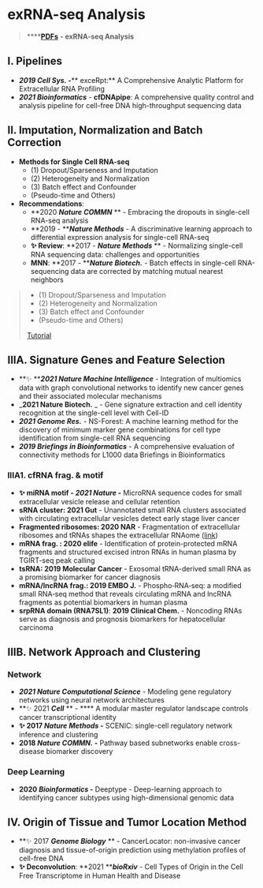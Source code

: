 # exRNA-seq Analysis

> ****[**PDFs**](https://cloud.tsinghua.edu.cn/d/f72ee6992a1e4ec78044/?p=%2FexRNA-seq%20Analysis\&mode=list) **- exRNA-seq Analysis**

## I. Pipelines

* _**2019 Cell Sys. -**_** exceRpt:** A Comprehensive Analytic Platform for Extracellular RNA Profiling
* _**2021 Bioinformatics**_ - **cfDNApipe**: A comprehensive quality control and analysis pipeline for cell-free DNA high-throughput sequencing data

## II. Imputation, Normalization and Batch Correction

* **Methods for Single Cell RNA-seq**&#x20;
  * (1) Dropout/Sparseness and Imputation
  * (2) Heterogeneity and Normalization
  * (3) Batch effect and Confounder
  * (Pseudo-time and Others)
* **Recommendations**:
  * **2020 **_**Nature COMMN**_** ** - Embracing the dropouts in single-cell RNA-seq analysis
  * **2019 - **_**Nature Methods**_ - A discriminative learning approach to differential expression analysis for single-cell RNA-seq
  * **✨ Review**: **2017 - **_**Nature Methods**_** ** - Normalizing single-cell RNA sequencing data: challenges and opportunities
  * **MNN**: **2017 - **_**Nature Biotech.**_ - Batch effects in single-cell RNA-sequencing data are corrected by matching mutual nearest neighbors

> * (1) Dropout/Sparseness and Imputation
> * (2) Heterogeneity and Normalization
> * (3) Batch effect and Confounder
> * (Pseudo-time and Others)
>
> [Tutorial](https://lulab1.gitbook.io/training/part-iii.-case-studies/case-study-1.exrna-seq/1.4.normalization-issues)

## IIIA.  Signature Genes and Feature Selection

* **✨ **_**2021 Nature Machine Intelligence**_ - Integration of multiomics data with graph convolutional networks to identify new cancer genes and their associated molecular mechanisms
* _**2021 Nature Biotech.** _ - Gene signature extraction and cell identity recognition at the single-cell level with Cell-ID
* _**2021 Genome Res.**_ - NS-Forest: A machine learning method for the discovery of minimum marker gene combinations for cell type identification from single-cell RNA sequencing
* _**2019 Briefings in Bioinformatics**_ - A comprehensive evaluation of connectivity methods for L1000 data Briefings in Bioinformatics

### IIIA1. cfRNA frag. & motif

* **✨ miRNA motif - **_**2021 Nature**_** -** MicroRNA sequence codes for small extracellular vesicle release and cellular retention
* **sRNA cluster: 2021 Gut** - Unannotated small RNA clusters associated with circulating extracellular vesicles detect early stage liver cancer
* **Fragmented ribosomes: 2020 NAR** - Fragmentation of extracellular ribosomes and tRNAs shapes the extracellular RNAome ([link](https://academic.oup.com/nar/article/48/22/12874/5891565))
* **mRNA frag. :  2020 elife** - Identification of protein-protected mRNA fragments and structured excised intron RNAs in human plasma by TGIRT-seq peak calling
* **tsRNA: 2019 Molecular Cancer** - Exosomal tRNA-derived small RNA as a promising biomarker for cancer diagnosis
* **mRNA/lncRNA frag.: 2019 EMBO J.** - Phospho‐RNA‐seq: a modified small RNA‐seq method that reveals circulating mRNA and lncRNA fragments as potential biomarkers in human plasma
* **srpRNA domain (RNA7SL1)**: **2019 Clinical Chem.** - Noncoding RNAs serve as diagnosis and prognosis biomarkers for hepatocellular carcinoma

## IIIB. Network Approach and Clustering

### **Network**

* _**2021 Nature Computational Science**_ - Modeling gene regulatory networks using neural network architectures
* **✨ 2021 **_**Cell**_** ** - **** A modular master regulator landscape controls cancer transcriptional identity
* **✨ 2017 **_**Nature Methods**_** -** SCENIC: single-cell regulatory network inference and clustering
* **2018 **_**Nature COMMN.**_** -** Pathway based subnetworks enable cross-disease biomarker discovery

### Deep Learning

* **2020 **_**Bioinformatics**_** -** Deeptype - Deep-learning approach to identifying cancer subtypes using high-dimensional genomic data

## IV. Origin of Tissue and Tumor Location Method

* **✨ 2017 **_**Genome Biology**_** ** - CancerLocator: non-invasive cancer diagnosis and tissue-of-origin prediction using methylation profiles of cell-free DNA
* **✨ Deconvolution**: **2021 **_**bioRxiv**_ - Cell Types of Origin in the Cell Free Transcriptome in Human Health and Disease





